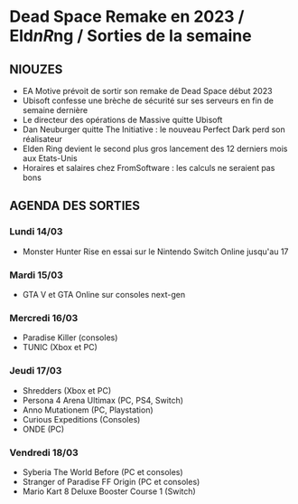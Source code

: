 # Dead Space Remake en 2023 / Eld$n R$ng / Sorties de la semaine

## NIOUZES

- EA Motive prévoit de sortir son remake de Dead Space début 2023
- Ubisoft confesse une brèche de sécurité sur ses serveurs en fin de semaine dernière
- Le directeur des opérations de Massive quitte Ubisoft
- Dan Neuburger quitte The Initiative : le nouveau Perfect Dark perd son réalisateur
- Elden Ring devient le second plus gros lancement des 12 derniers mois aux Etats-Unis
- Horaires et salaires chez FromSoftware : les calculs ne seraient pas bons

## AGENDA DES SORTIES

### Lundi 14/03
- Monster Hunter Rise en essai sur le Nintendo Switch Online jusqu'au 17

### Mardi 15/03
- GTA V et GTA Online sur consoles next-gen

### Mercredi 16/03
- Paradise Killer (consoles)
- TUNIC (Xbox et PC)

### Jeudi 17/03
- Shredders (Xbox et PC)
- Persona 4 Arena Ultimax (PC, PS4, Switch)
- Anno Mutationem (PC, Playstation)
- Curious Expeditions (Consoles)
- ONDE (PC)

### Vendredi 18/03
- Syberia The World Before (PC et consoles)
- Stranger of Paradise FF Origin (PC et consoles) 
- Mario Kart 8 Deluxe Booster Course 1 (Switch)
